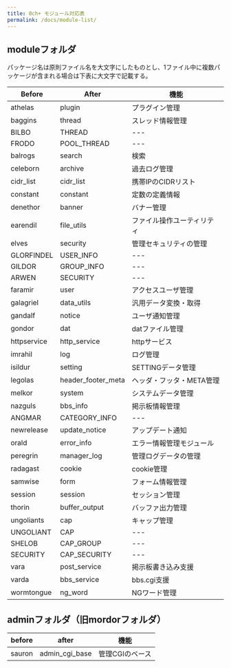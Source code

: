 ```yaml
---
title: 0ch+ モジュール対応表
permalink: /docs/module-list/
---
```

## moduleフォルダ  
パッケージ名は原則ファイル名を大文字にしたものとし、1ファイル中に複数パッケージが含まれる場合は下表に大文字で記載する。

Before|After|機能
---|---|---  
athelas     |plugin     |プラグイン管理  
baggins     |thread     |スレッド情報管理
BILBO|THREAD|---
FRODO|POOL_THREAD|---
balrogs     |search     |検索  
celeborn    |archive    |過去ログ管理  
cidr_list   |cidr_list   |携帯IPのCIDRリスト  
constant    |constant    |定数の定義情報  
denethor    |banner    |バナー管理  
earendil    |file_utils    |ファイル操作ユーティリティ  
elves       |security       |管理セキュリティの管理  
GLORFINDEL|USER_INFO|---
GILDOR|GROUP_INFO|---
ARWEN|SECURITY|---
faramir     |user     |アクセスユーザ管理  
galagriel   |data_utils   |汎用データ変換・取得  
gandalf     |notice     |ユーザ通知管理  
gondor      |dat      |datファイル管理  
httpservice |http_service |httpサービス  
imrahil     |log     |ログ管理  
isildur     |setting     |SETTINGデータ管理  
legolas     |header_footer_meta     |ヘッダ・フッタ・META管理  
melkor      |system      |システムデータ管理  
nazguls     |bbs_info     |掲示板情報管理 
ANGMAR|CATEGORY_INFO|---
newrelease  |update_notice  |アップデート通知  
orald       |error_info       |エラー情報管理モジュール  
peregrin    |manager_log    |管理ログデータの管理  
radagast    |cookie    |cookie管理  
samwise     |form     |フォーム情報管理  
session     |session     |セッション管理  
thorin      |buffer_output      |バッファ出力管理  
ungoliants  |cap  |キャップ管理  
UNGOLIANT|CAP|---
SHELOB|CAP_GROUP|---
SECURITY|CAP_SECURITY|---
vara        |post_service        |掲示板書き込み支援  
varda       |bbs_service       |bbs.cgi支援  
wormtongue  |ng_word  |NGワード管理

## adminフォルダ（旧mordorフォルダ）

before 	|after| 	機能
--|--|--
sauron |	admin_cgi_base |	管理CGIのベース
